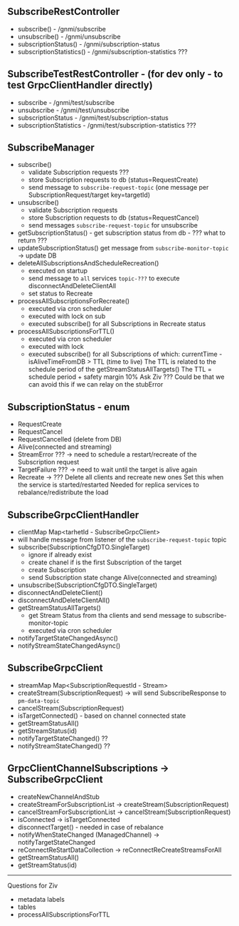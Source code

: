 ## SubscribeRestController
 - subscribe() - /gnmi/subscribe
 - unsubscribe() - /gnmi/unsubscribe
 - subscriptionStatus() - /gnmi/subscription-status
 - subscriptionStatistics() - /gnmi/subscription-statistics ???

## SubscribeTestRestController - (for dev only - to test GrpcClientHandler directly)
 - subscribe - /gnmi/test/subscribe
 - unsubscribe - /gnmi/test/unsubscribe
 - subscriptionStatus - /gnmi/test/subscription-status
 - subscriptionStatistics - /gnmi/test/subscription-statistics ???

## SubscribeManager
 - subscribe() 
   - validate Subscription requests ???
   - store Subscription requests to db (status=RequestCreate)
   - send message to `subscribe-request-topic` (one message per SubscriptionRequest/target key=targetId) 
 - unsubscribe()
    - validate Subscription requests
    - store Subscription requests to db (status=RequestCancel)
    - send messages `subscribe-request-topic` for unsubscribe
 - getSubscriptionStatus() - get subscription status from db - ???  what to return ???
 - updateSubscriptionStatus() get message from `subscribe-monitor-topic` -> update DB
 - deleteAllSubscriptionsAndScheduleRecreation()
   - executed on startup
   - send message to `all` services `topic-???` to execute disconnectAndDeleteClientAll
   - set status to Recreate
 - processAllSubscriptionsForRecreate()
   - executed via cron scheduler
   - executed with lock on sub 
   - executed subscribe() for all Subscriptions in Recreate status
 - processAllSubscriptionsForTTL()
   - executed via cron scheduler
   - executed with lock
   - executed subscribe() for all Subscriptions of which:
     currentTime - isAliveTimeFromDB > TTL (time to live)
     The TTL is related to the schedule period of the getStreamStatusAllTargets()
     The TTL = schedule period + safety margin 10%
     Ask Ziv ??? 
     Could be that we can avoid this if we can relay on the stubError  

## SubscriptionStatus - enum
 - RequestCreate  
 - RequestCancel
 - RequestCancelled (delete from DB)
 - Alive(connected and streaming)
 - StreamError ??? -> need to schedule a restart/recreate of the Subscription request  
 - TargetFailure ??? -> need to wait until the target is alive again
 - Recreate -> ??? Delete all clients and recreate new ones 
                   Set this when the service is started/restarted 
                   Needed for replica services to rebalance/redistribute the load 

## SubscribeGrpcClientHandler
 - clientMap Map<tarhetId - SubscribeGrpcClient>
 - will handle message from listener of the `subscribe-request-topic` topic
 - subscribe(SubscriptionCfgDTO.SingleTarget) 
   - ignore if already exist
   - create chanel if is the first Subscription of the target 
   - create Subscription
   - send Subscription state change Alive(connected and streaming)
 - unsubscribe(SubscriptionCfgDTO.SingleTarget)
 - disconnectAndDeleteClient()
 - disconnectAndDeleteClientAll()
 - getStreamStatusAllTargets() 
   - get Stream Status from tha clients and send message to subscribe-monitor-topic
   - executed via cron scheduler
 - notifyTargetStateChangedAsync() 
 - notifyStreamStateChangedAsync()  
   
## SubscribeGrpcClient
 - streamMap Map<SubscriptionRequestId - Stream>
 - createStream(SubscriptionRequest) -> will send SubscribeResponse to `pm-data-topic` 
 - cancelStream(SubscriptionRequest)
 - isTargetConnected() - based on channel connected state
 - getStreamStatusAll()
 - getStreamStatus(id)
 - notifyTargetStateChanged() ??
 - notifyStreamStateChanged() ??
## GrpcClientChannelSubscriptions -> SubscribeGrpcClient
 - createNewChannelAndStub
 - createStreamForSubscriptionList -> createStream(SubscriptionRequest)
 - cancelStreamForSubscriptionList -> cancelStream(SubscriptionRequest)
 - isConnected -> isTargetConnected
 - disconnectTarget() - needed in case of rebalance
 - notifyWhenStateChanged (ManagedChannel) -> notifyTargetStateChanged
 - reConnectReStartDataCollection -> reConnectReCreateStreamsForAll
 - getStreamStatusAll()
 - getStreamStatus(id)

---
Questions for Ziv
 - metadata labels 
 - tables
 - processAllSubscriptionsForTTL 
  